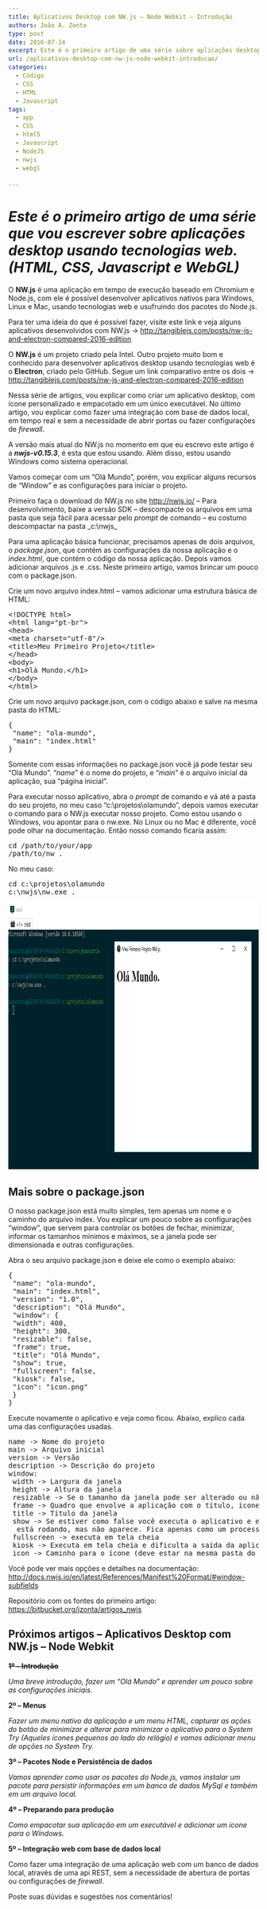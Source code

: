 ```yaml
---
title: Aplicativos Desktop com NW.js – Node Webkit – Introdução
authors: João A. Zonta
type: post
date: 2016-07-14
excerpt: Este é o primeiro artigo de uma série sobre aplicações desktop usando tecnologias web. (HTML, CSS, Javascript e WebGL)
url: /aplicativos-desktop-com-nw-js-node-webkit-introducao/
categories:
  - Código
  - CSS
  - HTML
  - Javascript
tags:
  - app
  - CSS
  - html5
  - Javascript
  - NodeJS
  - nwjs
  - webgl

---
```

# _**Este é o primeiro artigo de uma série que vou escrever sobre aplicações desktop usando tecnologias web. (HTML, CSS, Javascript e WebGL)**_

O **NW.js** é uma aplicação em tempo de execução baseado em Chromium e Node.js, com ele é possível desenvolver aplicativos nativos para Windows, Linux e Mac, usando tecnologias web e usufruindo dos pacotes do Node.js.

Para ter uma ideia do que é possível fazer, visite este link e veja alguns aplicativos desenvolvidos com NW.js -> <a href="http://tangiblejs.com/posts/nw-js-and-electron-compared-2016-edition" target="_blank">http://tangiblejs.com/posts/nw-js-and-electron-compared-2016-edition</a>

O **NW.js** é um projeto criado pela Intel. Outro projeto muito bom e conhecido para desenvolver aplicativos desktop usando tecnologias web é o **Electron**, criado pelo GitHub. Segue um link comparativo entre os dois -> <a href="http://tangiblejs.com/posts/nw-js-and-electron-compared-2016-edition" target="_blank">http://tangiblejs.com/posts/nw-js-and-electron-compared-2016-edition</a>

Nessa série de artigos, vou explicar como criar um aplicativo desktop, com ícone personalizado e empacotado em um único executável. No último artigo, vou explicar como fazer uma integração com base de dados local, em tempo real e sem a necessidade de abrir portas ou fazer configurações de _firewall_.

A versão mais atual do NW.js no momento em que eu escrevo este artigo é a **_nwjs-v0.15.3_**, é esta que estou usando. Além disso, estou usando Windows como sistema operacional.

Vamos começar com um &#8220;Olá Mundo&#8221;, porém, vou explicar alguns recursos de &#8220;Window&#8221; e as configurações para iniciar o projeto.

Primeiro faça o download do NW.js no site <http://nwjs.io/> &#8211; Para desenvolvimento, baixe a versão SDK &#8211; descompacte os arquivos em uma pasta que seja fácil para acessar pelo _prompt_ de comando &#8211; eu costumo descompactar na pasta _c:\nwjs\_

Para uma aplicação básica funcionar, precisamos apenas de dois arquivos, o _package.json_, que contém as configurações da nossa aplicação e o _index.html_, que contém o código da nossa aplicação. Depois vamos adicionar arquivos .js e .css. Neste primeiro artigo, vamos brincar um pouco com o package.json.

Crie um novo arquivo index.html &#8211; vamos adicionar uma estrutura básica de HTML:

<pre class="lang-html">&lt;!DOCTYPE html&gt;
&lt;html lang="pt-br"&gt;
&lt;head&gt;
&lt;meta charset="utf-8"/&gt;
&lt;title&gt;Meu Primeiro Projeto&lt;/title&gt;
&lt;/head&gt;
&lt;body&gt;
&lt;h1&gt;Olá Mundo.&lt;/h1&gt;
&lt;/body&gt;
&lt;/html&gt;
</pre>

Crie um novo arquivo package.json, com o código abaixo e salve na mesma pasta do HTML:

<pre>{
 "name": "ola-mundo",
 "main": "index.html"
}</pre>

Somente com essas informações no package.json você já pode testar seu &#8220;Olá Mundo&#8221;. &#8220;_name_&#8221; é o nome do projeto, e &#8220;_main_&#8221; é o arquivo inicial da aplicação, sua &#8220;página inicial&#8221;.

Para executar nosso aplicativo, abra o _prompt_ de comando e vá até a pasta do seu projeto, no meu caso &#8220;c:\projetos\olamundo&#8221;, depois vamos executar o comando para o NW.js executar nosso projeto. Como estou usando o Windows, vou apontar para o nw.exe. No Linux ou no Mac é diferente, você pode olhar na documentação. Então nosso comando ficaria assim:

<pre>cd /path/to/your/app
/path/to/nw .</pre>

No meu caso:

<pre>cd c:\projetos\olamundo
c:\nwjs\nw.exe .</pre>

<img class="alignnone wp-image-54795 size-full" src="https://raw.githubusercontent.com/diegoeis/tableless-static-images/master/2016/06/olamundo01.png" alt="Tela Olá Mundo NW.js" width="966" height="535" />

## Mais sobre o package.json

O nosso package.json está muito simples, tem apenas um nome e o caminho do arquivo index. Vou explicar um pouco sobre as configurações &#8220;window&#8221;, que servem para controlar os botões de fechar, minimizar, informar os tamanhos mínimos e máximos, se a janela pode ser dimensionada e outras configurações.

Abra o seu arquivo package.json e deixe ele como o exemplo abaixo:

<pre>{
 "name": "ola-mundo",
 "main": "index.html",
 "version": "1.0",
 "description": "Olá Mundo",
 "window": {
 "width": 400,
 "height": 300,
 "resizable": false,
 "frame": true,
 "title": "Olá Mundo",
 "show": true,
 "fullscreen": false,
 "kiosk": false,
 "icon": "icon.png"
 }
}
</pre>

Execute novamente o aplicativo e veja como ficou. Abaixo, explico cada uma das configurações usadas.

<pre>name -&gt; Nome do projeto
main -&gt; Arquivo inicial
version -&gt; Versão
description -&gt; Descrição do projeto
window:
 width -&gt; Largura da janela
 height -&gt; Altura da janela
 resizable -&gt; Se o tamanho da janela pode ser alterado ou não
 frame -&gt; Quadro que envolve a aplicação com o título, ícone, botões de fechar, minimizar e maximizar
 title -&gt; Título da janela
 show -&gt; Se estiver como false você executa o aplicativo e ele fica em modo silencioso, 
  está rodando, mas não aparece. Fica apenas como um processo no Windows.
 fullscreen -&gt; executa em tela cheia
 kiosk -&gt; Executa em tela cheia e dificulta a saída da aplicação, normalmente é usado para exposições.
 icon -&gt; Caminho para o ícone (deve estar na mesma pasta do projeto)</pre>

Você pode ver mais opções e detalhes na documentação: <a href="http://docs.nwjs.io/en/latest/References/Manifest%20Format/#window-subfields" target="_blank">http://docs.nwjs.io/en/latest/References/Manifest%20Format/#window-subfields</a>

Repositório com os fontes do primeiro artigo: <a href="https://bitbucket.org/jzonta/artigos_nwjs" target="_blank">https://bitbucket.org/jzonta/artigos_nwjs</a>

## Próximos artigos &#8211; Aplicativos Desktop com NW.js &#8211; Node Webkit

<del><strong>1º &#8211; Introdução</strong></del>
  
_Uma breve introdução, fazer um &#8220;Olá Mundo&#8221; e aprender um pouco sobre as configurações iniciais._

**2º &#8211; Menus**
  
_Fazer um menu nativo da aplicação e um menu HTML, capturar as ações do botão de minimizar e alterar para minimizar o aplicativo para o System Try (Aqueles ícones pequenos ao lado do relógio) e vamos adicionar menu de opções no System Try._

**3º &#8211; Pacotes Node e Persistência de dados**
  
_Vamos aprender como usar os pacotes do Node.js, vamos instalar um pacote para persistir informações em um banco de dados MySql e também em um arquivo local._

**4º &#8211; Preparando para produção**
  
_Como empacotar sua aplicação em um executável e adicionar um ícone para o Windows._

**5º &#8211; Integração web com base de dados local**
  
Como fazer uma integração de uma aplicação web com um banco de dados local, através de uma api REST, sem a necessidade de abertura de portas ou configurações de _firewall_.

Poste suas dúvidas e sugestões nos comentários!